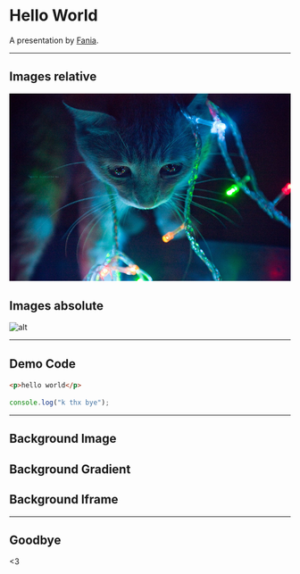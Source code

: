 # Hello World

A presentation by [Fania](https://fania.uk).

---

## Images **relative**

![alt](imgs/technokitten.jpg)


## Images **absolute**

![alt](https://fania.eu/images/gallery/2015/2015_cats_001.png)

---

## Demo Code

```html
<p>hello world</p>
```


```javascript
console.log("k thx bye");
```

---

## Background Image
<!-- .slide: data-background:"https://raw.githubusercontent.com/Fania/presents/master/imgs/magicsquares.png" data-background-size:"contain" -->


## Background Gradient
<!-- .slide: class="gradient" -->


## Background Iframe
<!-- .slide: data-background-iframe="https://dr.physics.wtf" data-background-interactive -->

---

## Goodbye

<3